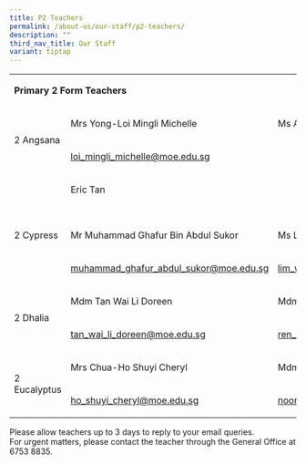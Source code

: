 ```yaml
---
title: P2 Teachers
permalink: /about-us/our-staff/p2-teachers/
description: ""
third_nav_title: Our Staff
variant: tiptap
---
```

<table style="minWidth: 75px">
<colgroup>
<col>
<col>
<col>
</colgroup>
<tbody>
<tr>
<td rowspan="1" colspan="3">
<p><strong>Primary 2 Form Teachers</strong>
</p>
</td>
</tr>
<tr>
<td rowspan="2" colspan="1">
<p>2 Angsana</p>
</td>
<td rowspan="1" colspan="1">
<p>Mrs Yong-Loi Mingli Michelle&nbsp;</p>
</td>
<td rowspan="1" colspan="1">
<p>Ms Ang Hui Ying</p>
</td>
</tr>
<tr>
<td rowspan="1" colspan="1">
<p><a href="mailto:loi_mingli_michelle@moe.edu.sg" rel="noopener noreferrer nofollow" target="_blank">loi_mingli_michelle@moe.edu.sg</a>
</p>
</td>
<td rowspan="1" colspan="1">
<p></p>
</td>
</tr>
<tr>
<td rowspan="1" colspan="1">
<p></p>
</td>
<td rowspan="1" colspan="1">
<p>Eric Tan</p>
</td>
<td rowspan="1" colspan="1">
<p></p>
</td>
</tr>
<tr>
<td rowspan="1" colspan="1">
<p></p>
</td>
<td rowspan="1" colspan="1">
<p></p>
</td>
<td rowspan="1" colspan="1">
<p></p>
</td>
</tr>
<tr>
<td rowspan="1" colspan="1">
<p>2 Cypress</p>
</td>
<td rowspan="1" colspan="1">
<p>Mr Muhammad Ghafur Bin Abdul Sukor&nbsp;</p>
</td>
<td rowspan="1" colspan="1">
<p>Ms Lim Wan Rong&nbsp;</p>
</td>
</tr>
<tr>
<td rowspan="1" colspan="1">
<p></p>
</td>
<td rowspan="1" colspan="1">
<p><a href="mailto:muhammad_ghafur_abdul_sukor@moe.edu.sg" rel="noopener noreferrer nofollow" target="_blank">muhammad_ghafur_abdul_sukor@moe.edu.sg</a>
</p>
</td>
<td rowspan="1" colspan="1">
<p><a href="mailto:lim_wan_rong@moe.edu.sg" rel="noopener noreferrer nofollow" target="_blank">lim_wan_rong@moe.edu.sg</a>
</p>
</td>
</tr>
<tr>
<td rowspan="2" colspan="1">
<p>2 Dhalia</p>
</td>
<td rowspan="1" colspan="1">
<p>Mdm Tan Wai Li Doreen&nbsp;</p>
</td>
<td rowspan="1" colspan="1">
<p>Mdm Ren Lina&nbsp;</p>
</td>
</tr>
<tr>
<td rowspan="1" colspan="1">
<p><a href="mailto:tan_wai_li_doreen@moe.edu.sg" rel="noopener noreferrer nofollow" target="_blank">tan_wai_li_doreen@moe.edu.sg</a>
</p>
</td>
<td rowspan="1" colspan="1">
<p><a href="mailto:ren_lina@moe.edu.sg" rel="noopener noreferrer nofollow" target="_blank">ren_lina@moe.edu.sg</a>
</p>
</td>
</tr>
<tr>
<td rowspan="2" colspan="1">
<p>2 Eucalyptus</p>
</td>
<td rowspan="1" colspan="1">
<p>Mrs Chua-Ho Shuyi Cheryl&nbsp;</p>
</td>
<td rowspan="1" colspan="1">
<p>Mdm Noor Aini Binte Jamin&nbsp;</p>
</td>
</tr>
<tr>
<td rowspan="1" colspan="1">
<p><a href="mailto:ho_shuyi_cheryl@moe.edu.sg" rel="noopener noreferrer nofollow" target="_blank">ho_shuyi_cheryl@moe.edu.sg</a>
</p>
</td>
<td rowspan="1" colspan="1">
<p><a href="mailto:noor_aini_jamin@moe.edu.sg" rel="noopener noreferrer nofollow" target="_blank">noor_aini_jamin@moe.edu.sg</a>
</p>
</td>
</tr>
</tbody>
</table>
<p>Please allow teachers up to 3 days to reply to your email queries.
<br>For urgent matters, please contact the teacher through the General Office
at 6753 8835.</p>